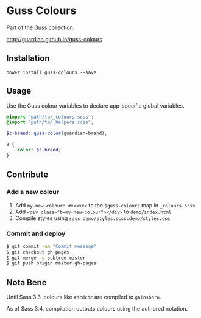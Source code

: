 # Guss Colours

Part of the [Guss](https://github.com/guardian/guss) collection.

<http://guardian.github.io/guss-colours>

## Installation

```
bower install guss-colours --save
```

## Usage

Use the Guss colour variables to declare app-specific global variables.

```scss
@import "path/to/_colours.scss";
@import "path/to/_helpers.scss";

$c-brand: guss-color(guardian-brand);

a {
    color: $c-brand;
}
```

## Contribute

### Add a new colour

1. Add `my-new-colour: #xxxxxx` to the `$guss-colours` map in `_colours.scss`
1. Add `<div class="b-my-new-colour"></div>` to `demo/index.html`
1. Compile styles using `sass demo/styles.scss:demo/styles.css`

### Commit and deploy

```bash
$ git commit -am "Commit message"
$ git checkout gh-pages
$ git merge -s subtree master
$ git push origin master gh-pages
```

## Nota Bene

Until Sass 3.3, colours like `#dcdcdc` are compiled to `gainsboro`.

As of Sass 3.4, compilation outputs colours using the authored notation.
